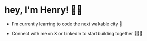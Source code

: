 # hey, I'm Henry! 👋🏻

* I'm currently learning to code the next walkable city 🏢

* Connect with me on X or LinkedIn to start building together 👨🏻‍💻
